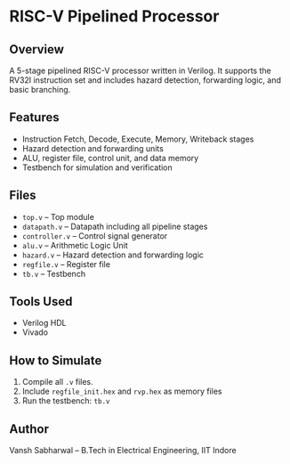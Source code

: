 # RISC-V Pipelined Processor

## Overview
A 5-stage pipelined RISC-V processor written in Verilog. It supports the RV32I instruction set and includes hazard detection, forwarding logic, and basic branching.

## Features
- Instruction Fetch, Decode, Execute, Memory, Writeback stages
- Hazard detection and forwarding units
- ALU, register file, control unit, and data memory
- Testbench for simulation and verification

## Files
- `top.v` – Top module
- `datapath.v` – Datapath including all pipeline stages
- `controller.v` – Control signal generator
- `alu.v` – Arithmetic Logic Unit
- `hazard.v` – Hazard detection and forwarding logic
- `regfile.v` – Register file
- `tb.v` – Testbench

## Tools Used
- Verilog HDL
- Vivado

## How to Simulate
1. Compile all `.v` files.
2. Include `regfile_init.hex` and `rvp.hex` as memory files
3. Run the testbench: `tb.v`


## Author
Vansh Sabharwal – B.Tech in Electrical Engineering, IIT Indore
